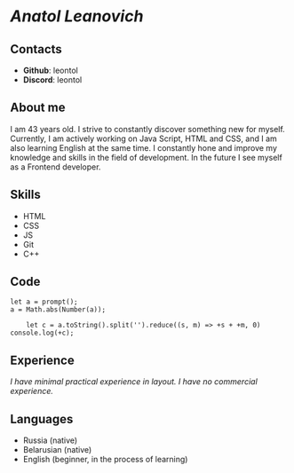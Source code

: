 # ***Anatol Leanovich***


## Contacts
* **Github**: leontol
* **Discord**: leontol

## About me
I am 43 years old. I strive to constantly discover something new for myself. Currently, I am actively working on Java Script, HTML and CSS, and I am also learning English at the same time. I constantly hone and improve my knowledge and skills in the field of development. In the future I see myself as a Frontend developer.
## Skills

* HTML
* CSS
* JS
* Git
* C++
## Code

```
let a = prompt();
a = Math.abs(Number(a));

    let c = a.toString().split('').reduce((s, m) => +s + +m, 0)
console.log(+c);

```

## Experience
*I have minimal practical experience in layout. I have no commercial experience.*

## Languages
* Russia  (native)
* Belarusian  (native)
* English (beginner, in the process of learning)
